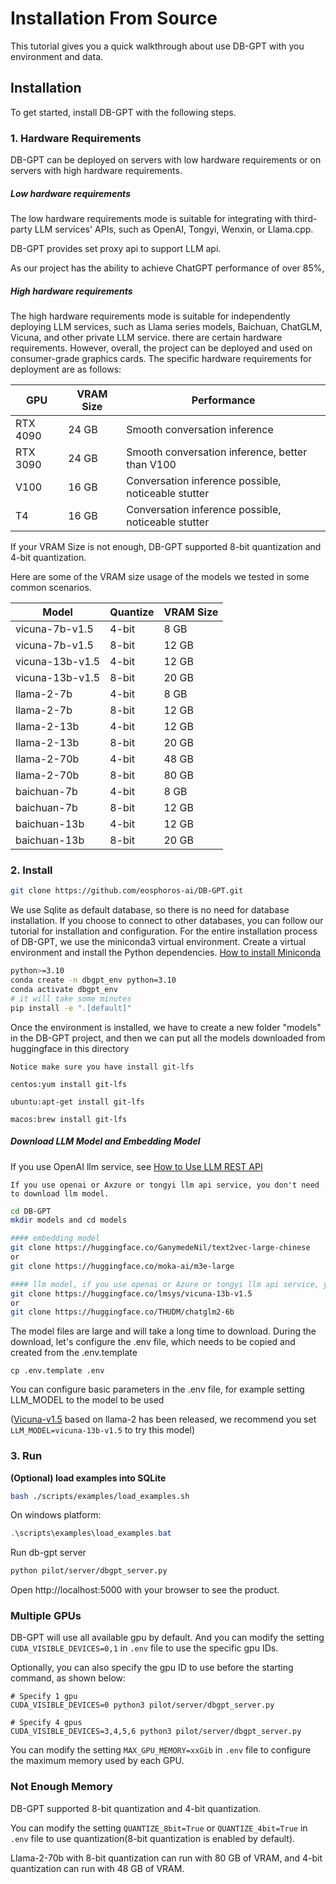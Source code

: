# Installation From Source

This tutorial gives you a quick walkthrough about use DB-GPT with you environment and data.

## Installation

To get started, install DB-GPT with the following steps.

### 1. Hardware Requirements
 DB-GPT can be deployed on servers with low hardware requirements or on servers with high hardware requirements.

##### Low hardware requirements
The low hardware requirements mode is suitable for integrating with third-party LLM services' APIs, such as OpenAI, Tongyi, Wenxin, or Llama.cpp.

DB-GPT provides set proxy api to support LLM api.

As our project has the ability to achieve ChatGPT performance of over 85%, 

##### High hardware requirements
The high hardware requirements mode is suitable for independently deploying LLM services, such as Llama series models, Baichuan, ChatGLM, Vicuna, and other private LLM service.
there are certain hardware requirements. However, overall, the project can be deployed and used on consumer-grade graphics cards. The specific hardware requirements for deployment are as follows:

| GPU      | VRAM Size | Performance                                 |
|----------|-----------| ------------------------------------------- |
| RTX 4090 | 24 GB     | Smooth conversation inference        |
| RTX 3090 | 24 GB     | Smooth conversation inference, better than V100 |
| V100     | 16 GB     | Conversation inference possible, noticeable stutter |
| T4       | 16 GB     | Conversation inference possible, noticeable stutter |

If your VRAM Size is not enough, DB-GPT supported 8-bit quantization and 4-bit quantization.

Here are some of the VRAM size usage of the models we tested in some common scenarios.

| Model     |  Quantize | VRAM Size |
| --------- | --------- | --------- |
| vicuna-7b-v1.5  | 4-bit  | 8 GB     |
| vicuna-7b-v1.5  | 8-bit  | 12 GB     |
| vicuna-13b-v1.5  | 4-bit  | 12 GB     |
| vicuna-13b-v1.5  | 8-bit  | 20 GB     |
| llama-2-7b  | 4-bit  | 8 GB     |
| llama-2-7b  | 8-bit  | 12 GB     |
| llama-2-13b  | 4-bit  | 12 GB     | 
| llama-2-13b  | 8-bit  | 20 GB     |
| llama-2-70b  | 4-bit  | 48 GB     |
| llama-2-70b  | 8-bit  | 80 GB     |
| baichuan-7b  | 4-bit  | 8 GB     |
| baichuan-7b  | 8-bit  | 12 GB     |
| baichuan-13b  | 4-bit  | 12 GB     |
| baichuan-13b  | 8-bit  | 20 GB     |

### 2. Install
```bash
git clone https://github.com/eosphoros-ai/DB-GPT.git
```

We use Sqlite as default database, so there is no need for database installation.  If you choose to connect to other databases, you can follow our tutorial for installation and configuration. 
For the entire installation process of DB-GPT, we use the miniconda3 virtual environment. Create a virtual environment and install the Python dependencies.
[How to install Miniconda](https://docs.conda.io/en/latest/miniconda.html)
```bash
python>=3.10
conda create -n dbgpt_env python=3.10
conda activate dbgpt_env
# it will take some minutes
pip install -e ".[default]"
```

Once the environment is installed, we have to create a new folder "models" in the DB-GPT project, and then we can put all the models downloaded from huggingface in this directory

```{tip}
Notice make sure you have install git-lfs

centos:yum install git-lfs

ubuntu:apt-get install git-lfs

macos:brew install git-lfs
```
##### Download LLM Model and Embedding Model

If you use OpenAI llm service, see [How to Use LLM REST API](https://db-gpt.readthedocs.io/en/latest/getting_started/faq/llm/proxyllm/proxyllm.html)

```{tip}
If you use openai or Axzure or tongyi llm api service, you don't need to download llm model.

```

```bash
cd DB-GPT
mkdir models and cd models

#### embedding model
git clone https://huggingface.co/GanymedeNil/text2vec-large-chinese
or
git clone https://huggingface.co/moka-ai/m3e-large

#### llm model, if you use openai or Azure or tongyi llm api service, you don't need to download llm model
git clone https://huggingface.co/lmsys/vicuna-13b-v1.5
or
git clone https://huggingface.co/THUDM/chatglm2-6b

```

The model files are large and will take a long time to download. During the download, let's configure the .env file, which needs to be copied and created from the .env.template

```{tip}
cp .env.template .env
```

You can configure basic parameters in the .env file, for example setting LLM_MODEL to the model to be used

([Vicuna-v1.5](https://huggingface.co/lmsys/vicuna-13b-v1.5) based on llama-2 has been released, we recommend you set `LLM_MODEL=vicuna-13b-v1.5` to try this model)

### 3. Run

**(Optional) load examples into SQLite**
```bash
bash ./scripts/examples/load_examples.sh
```

On windows platform:
```PowerShell
.\scripts\examples\load_examples.bat
```

Run db-gpt server 

```bash
python pilot/server/dbgpt_server.py
```

Open http://localhost:5000 with your browser to see the product.


### Multiple GPUs

DB-GPT will use all available gpu by default. And you can modify the setting `CUDA_VISIBLE_DEVICES=0,1` in `.env` file to use the specific gpu IDs.

Optionally, you can also specify the gpu ID to use before the starting command, as shown below:

````shell
# Specify 1 gpu
CUDA_VISIBLE_DEVICES=0 python3 pilot/server/dbgpt_server.py

# Specify 4 gpus
CUDA_VISIBLE_DEVICES=3,4,5,6 python3 pilot/server/dbgpt_server.py
````

You can modify the setting `MAX_GPU_MEMORY=xxGib` in `.env` file to configure the maximum memory used by each GPU.

### Not Enough Memory

DB-GPT supported 8-bit quantization and 4-bit quantization.

You can modify the setting `QUANTIZE_8bit=True` or `QUANTIZE_4bit=True` in `.env` file to use quantization(8-bit quantization is enabled by default).

Llama-2-70b with 8-bit quantization can run with 80 GB of VRAM, and 4-bit quantization can run with 48 GB of VRAM.